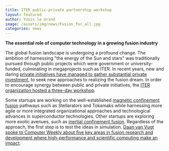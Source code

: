 ```yaml
---
title: ITER public-private partnership workshop
layout: featured
author: Yonis le Grand
image: /assets/img/news/Fusion_for_all.jpg
categories: news
---
```

**The essential role of computer technology in a growing fusion industry**

The global fusion landscape is undergoing a profound change. The ambition of harnessing "the energy of the Sun and stars" was traditionally pursued through public projects which were government or university-funded, culminating in megaprojects such as ITER. In recent years, new and daring [private initiatives have managed to gather substantial private investment](https://www.nature.com/immersive/d41586-021-03401-w/index.html), to seek new approaches to realizing the fusion dream. In order to encourage synergy between public and private initiatives, the [ITER organization hosted a three-day workshop](https://www.iter.org/newsline/-/4042).

Some startups are working on the well-established [magnetic confinement fusion](https://en.wikipedia.org/wiki/Magnetic_confinement_fusion) pathways such as Stellarators and Tokamaks while harnessing more agile or more integrated organizational approaches and technological advances in superconductor technologies. Other startups are exploring more exotic avenues, such as [inertial confinement fusion](https://en.wikipedia.org/wiki/Inertial_confinement_fusion). Regardless of the approach, the first step is to test the ideas in simulation. [Daan van Vugt spoke to Computer Weekly about five key areas in fusion research and development where high-performance and scientific computing make an impact](https://www.computerweekly.com/news/366593337/ITER-workshop-highlights-the-role-of-computing-technology-in-nuclear-fusion).
